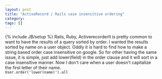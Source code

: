 ```yaml
---
layout: post
title: "ActiveRecord / Rails case insensitive ordering"
category:
tags: []
---
```

{% include JB/setup %}
Rails, Ruby, ActiverecorderIt is pretty common to want to have the results of a query sorted by order. I wanted the results sorted by name on a user object. Oddly it is hard to find how to make a string based order case insensitive on google. So for other having the same issue, it is simple, just add lower(field) in the order clause and it will sort in a case insensitive manner. Now I don't care when a user doesn't capitalize the first letter of their name.<br />``User.order('lower(name)').all ``